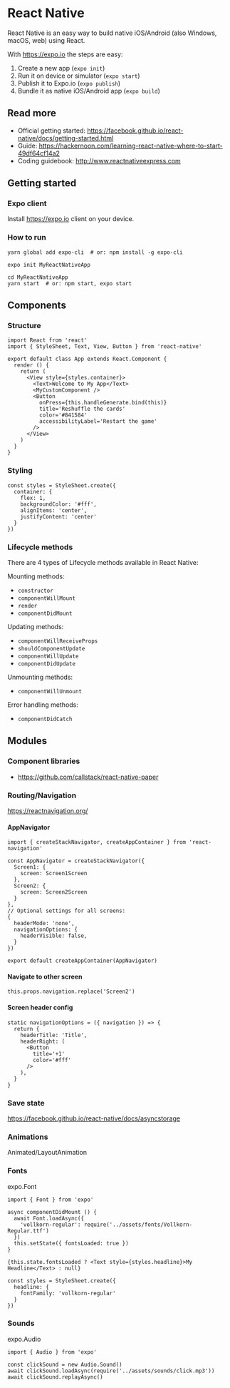 # React Native

React Native is an easy way to build native iOS/Android (also Windows, macOS, web) using React.

With https://expo.io the steps are easy:

1. Create a new app (`expo init`)
2. Run it on device or simulator (`expo start`)
3. Publish it to Expo.io (`expo publish`)
4. Bundle it as native iOS/Android app (`expo build`)


## Read more

- Official getting started: https://facebook.github.io/react-native/docs/getting-started.html
- Guide: https://hackernoon.com/learning-react-native-where-to-start-49df64cf14a2
- Coding guidebook: http://www.reactnativeexpress.com


## Getting started

### Expo client

Install https://expo.io client on your device.

### How to run

	yarn global add expo-cli  # or: npm install -g expo-cli

	expo init MyReactNativeApp

	cd MyReactNativeApp
	yarn start  # or: npm start, expo start


## Components

### Structure

	import React from 'react'
	import { StyleSheet, Text, View, Button } from 'react-native'

	export default class App extends React.Component {
	  render () {
	    return (
	      <View style={styles.container}>
	        <Text>Welcome to My App</Text>
	        <MyCustomComponent />
	        <Button
	          onPress={this.handleGenerate.bind(this)}
	          title='Reshuffle the cards'
	          color='#841584'
	          accessibilityLabel='Restart the game'
	        />
	      </View>
	    )
	  }
	}

### Styling

	const styles = StyleSheet.create({
	  container: {
	    flex: 1,
	    backgroundColor: '#fff',
	    alignItems: 'center',
	    justifyContent: 'center'
	  }
	})

### Lifecycle methods

There are 4 types of Lifecycle methods available in React Native:

Mounting methods:

- `constructor`
- `componentWillMount`
- `render`
- `componentDidMount`

Updating methods:

- `componentWillReceiveProps`
- `shouldComponentUpdate`
- `componentWillUpdate`
- `componentDidUpdate`

Unmounting methods:

- `componentWillUnmount`

Error handling methods:

- `componentDidCatch`


## Modules

### Component libraries

- https://github.com/callstack/react-native-paper

### Routing/Navigation

https://reactnavigation.org/

#### AppNavigator

	import { createStackNavigator, createAppContainer } from 'react-navigation'

	const AppNavigator = createStackNavigator({
	  Screen1: {
	    screen: Screen1Screen
	  },
	  Screen2: {
	    screen: Screen2Screen
	  }
	},
	// Optional settings for all screens:
	{
	  headerMode: 'none',
	  navigationOptions: {
	    headerVisible: false,
	  }
	})

	export default createAppContainer(AppNavigator)

#### Navigate to other screen

	this.props.navigation.replace('Screen2')

#### Screen header config

	static navigationOptions = ({ navigation }) => {
	  return {
	    headerTitle: 'Title',
	    headerRight: (
	      <Button
	        title='+1'
	        color='#fff'
	      />
	    ),
	  }
	}

### Save state

https://facebook.github.io/react-native/docs/asyncstorage

### Animations

Animated/LayoutAnimation

### Fonts

expo.Font

	import { Font } from 'expo'

	async componentDidMount () {
	  await Font.loadAsync({
	    'vollkorn-regular': require('../assets/fonts/Vollkorn-Regular.ttf')
	  })
	  this.setState({ fontsLoaded: true })
	}

	{this.state.fontsLoaded ? <Text style={styles.headline}>My Headline</Text> : null}

	const styles = StyleSheet.create({
	  headline: {
	    fontFamily: 'vollkorn-regular'
	  }
	})

### Sounds

expo.Audio

	import { Audio } from 'expo'

	const clickSound = new Audio.Sound()
	await clickSound.loadAsync(require('../assets/sounds/click.mp3'))
	await clickSound.replayAsync()
